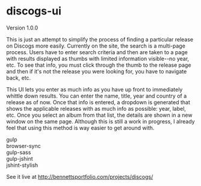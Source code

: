 # discogs-ui

Version 1.0.0

This is just an attempt to simplify the process of finding a particular release on Discogs more easily.  Currently on the site, the search is a multi-page process. Users have to enter search criteria and then are taken to a page with results displayed as thumbs with limited information visible--no year, etc. To see that info, you must click through the thumb to the release page and then if it's not the release you were looking for, you have to navigate back, etc.

This UI lets you enter as much info as you have up front to immediately whittle down results.  You can enter the name, title, year and country of a release as of now.  Once that info is entered, a dropdown is generated that shows the applicable releases with as much info as possible: year, label, etc.  Once you select an album from that list, the details are shown in a new window on the same page.  Although this is still a work in progress, I already feel that using this method is way easier to get around with.

gulp\
browser-sync\
gulp-sass\
gulp-jshint\
jshint-stylish

See it live at <a href="http://bennettsportfolio.com/projects/discogs/" targe="_blank">http://bennettsportfolio.com/projects/discogs/</a>